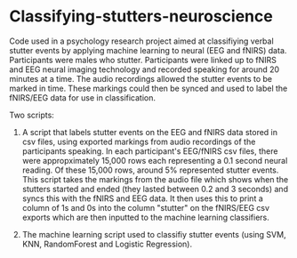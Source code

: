 # Classifying-stutters-neuroscience
Code used in a psychology research project aimed at classifiying verbal stutter events by applying machine learning to neural (EEG and fNIRS) data. Participants were males who stutter. Participants were linked up to fNIRS and EEG neural imaging technology and recorded speaking for around 20 minutes at a time. The audio recordings allowed the stutter events to be marked in time. These markings could then be synced and used to label the fNIRS/EEG data for use in classification.

Two scripts:

1. A script that labels stutter events on the EEG and fNIRS data stored in csv files, using exported markings from audio recordings of the participants speaking. In each participant's EEG/fNIRS csv files, there were appropximately 15,000 rows each representing a 0.1 second neural reading. Of these 15,000 rows, around 5% represented stutter events. This script takes the markings from the audio file which shows when the stutters started and ended (they lasted between 0.2 and 3 seconds) and syncs this with the fNIRS and EEG data. It then uses this to print a column of 1s and 0s into the column "stutter" on the fNIRS/EEG csv exports which are then inputted to the machine learning classifiers.

2. The machine learning script used to classifiy stutter events (using SVM, KNN, RandomForest and Logistic Regression).
